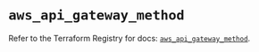 # `aws_api_gateway_method`

Refer to the Terraform Registry for docs: [`aws_api_gateway_method`](https://registry.terraform.io/providers/hashicorp/aws/5.31.0/docs/resources/api_gateway_method).
